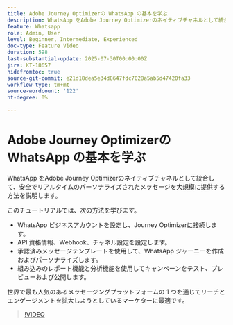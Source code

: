 ```yaml
---
title: Adobe Journey Optimizerの WhatsApp の基本を学ぶ
description: WhatsApp をAdobe Journey Optimizerのネイティブチャネルとして統合して、安全でリアルタイムのパーソナライズされたメッセージを大規模に提供する方法を説明します。
feature: Whatsapp
role: Admin, User
level: Beginner, Intermediate, Experienced
doc-type: Feature Video
duration: 598
last-substantial-update: 2025-07-30T00:00:00Z
jira: KT-18657
hidefromtoc: true
source-git-commit: e21d18dea5e34d8647fdc7028a5ab5d47420fa33
workflow-type: tm+mt
source-wordcount: '122'
ht-degree: 0%

---
```



# Adobe Journey Optimizerの WhatsApp の基本を学ぶ

WhatsApp をAdobe Journey Optimizerのネイティブチャネルとして統合して、安全でリアルタイムのパーソナライズされたメッセージを大規模に提供する方法を説明します。

このチュートリアルでは、次の方法を学びます。

* WhatsApp ビジネスアカウントを設定し、Journey Optimizerに接続します。
* API 資格情報、Webhook、チャネル設定を設定します。
* 承認済みメッセージテンプレートを使用して、WhatsApp ジャーニーを作成およびパーソナライズします。
* 組み込みのレポート機能と分析機能を使用してキャンペーンをテスト、プレビューおよび公開します。

世界で最も人気のあるメッセージングプラットフォームの 1 つを通じてリーチとエンゲージメントを拡大しようとしているマーケターに最適です。

>[!VIDEO](https://video.tv.adobe.com/v/3470244/?learn=on&enablevpops)
